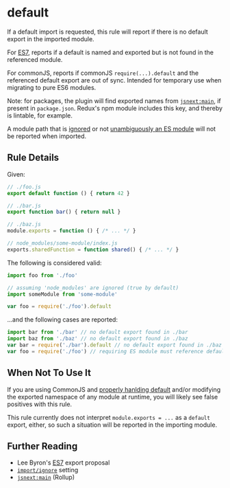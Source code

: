 # default

If a default import is requested, this rule will report if there is no default
export in the imported module.

For [ES7], reports if a default is named and exported but is not found in the
referenced module.

For commonJS, reports if commonJS `require(...).default` and the referenced default export are out of sync. Intended for temporary use when migrating to pure ES6 modules.

Note: for packages, the plugin will find exported names
from [`jsnext:main`], if present in `package.json`.
Redux's npm module includes this key, and thereby is lintable, for example.

A module path that is [ignored] or not [unambiguously an ES module] will not be reported when imported.

[ignored]: ../README.md#importignore
[unambiguously an ES module]: https://github.com/bmeck/UnambiguousJavaScriptGrammar


## Rule Details

Given:

```js
// ./foo.js
export default function () { return 42 }

// ./bar.js
export function bar() { return null }

// ./baz.js
module.exports = function () { /* ... */ }

// node_modules/some-module/index.js
exports.sharedFunction = function shared() { /* ... */ }
```

The following is considered valid:

```js
import foo from './foo'

// assuming 'node_modules' are ignored (true by default)
import someModule from 'some-module'

var foo = require('./foo').default
```

...and the following cases are reported:

```js
import bar from './bar' // no default export found in ./bar
import baz from './baz' // no default export found in ./baz
var bar = require('./bar').default // no default export found in ./baz
var foo = require('./foo') // requiring ES module must reference default
```


## When Not To Use It

If you are using CommonJS and [properly hanlding default][babel-plugin] and/or modifying the exported namespace of any module at
runtime, you will likely see false positives with this rule.

This rule currently does not interpret `module.exports = ...` as a `default` export,
either, so such a situation will be reported in the importing module.

## Further Reading

- Lee Byron's [ES7] export proposal
- [`import/ignore`] setting
- [`jsnext:main`] (Rollup)


[ES7]: https://github.com/leebyron/ecmascript-more-export-from
[`import/ignore`]: ../../README.md#importignore
[`jsnext:main`]: https://github.com/rollup/rollup/wiki/jsnext:main
[babel-plugin]: https://www.npmjs.com/package/babel-plugin-add-module-exports
